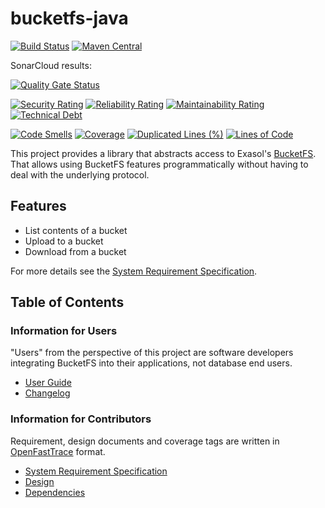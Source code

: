 # bucketfs-java

[![Build Status](https://api.travis-ci.com/exasol/bucketfs-java.svg?branch=master)](https://travis-ci.org/exasol/bucketfs-java)
[![Maven Central](https://img.shields.io/maven-central/v/com.exasol/bucketfs-java)](https://search.maven.org/artifact/com.exasol/bucketfs-java)

SonarCloud results:

[![Quality Gate Status](https://sonarcloud.io/api/project_badges/measure?project=com.exasol%3Abucketfs-java&metric=alert_status)](https://sonarcloud.io/dashboard?id=com.exasol%3Abucketfs-java)

[![Security Rating](https://sonarcloud.io/api/project_badges/measure?project=com.exasol%3Abucketfs-java&metric=security_rating)](https://sonarcloud.io/dashboard?id=com.exasol%3Abucketfs-java)
[![Reliability Rating](https://sonarcloud.io/api/project_badges/measure?project=com.exasol%3Abucketfs-java&metric=reliability_rating)](https://sonarcloud.io/dashboard?id=com.exasol%3Abucketfs-java)
[![Maintainability Rating](https://sonarcloud.io/api/project_badges/measure?project=com.exasol%3Abucketfs-java&metric=sqale_rating)](https://sonarcloud.io/dashboard?id=com.exasol%3Abucketfs-java)
[![Technical Debt](https://sonarcloud.io/api/project_badges/measure?project=com.exasol%3Abucketfs-java&metric=sqale_index)](https://sonarcloud.io/dashboard?id=com.exasol%3Abucketfs-java)

[![Code Smells](https://sonarcloud.io/api/project_badges/measure?project=com.exasol%3Abucketfs-java&metric=code_smells)](https://sonarcloud.io/dashboard?id=com.exasol%3Abucketfs-java)
[![Coverage](https://sonarcloud.io/api/project_badges/measure?project=com.exasol%3Abucketfs-java&metric=coverage)](https://sonarcloud.io/dashboard?id=com.exasol%3Abucketfs-java)
[![Duplicated Lines (%)](https://sonarcloud.io/api/project_badges/measure?project=com.exasol%3Abucketfs-java&metric=duplicated_lines_density)](https://sonarcloud.io/dashboard?id=com.exasol%3Abucketfs-java)
[![Lines of Code](https://sonarcloud.io/api/project_badges/measure?project=com.exasol%3Abucketfs-java&metric=ncloc)](https://sonarcloud.io/dashboard?id=com.exasol%3Abucketfs-java)

This project provides a library that abstracts access to Exasol's [BucketFS](https://docs.exasol.com/administration/on-premise/bucketfs/bucketfs.htm). That allows using BucketFS features programmatically without having to deal with the underlying protocol.

## Features

* List contents of a bucket
* Upload to a bucket
* Download from a bucket

For more details see the [System Requirement Specification](doc/system_requirements.md).

## Table of Contents

### Information for Users

"Users" from the perspective of this project are software developers integrating BucketFS into their applications, not database end users.

* [User Guide](doc/user_guide/user_guide.md)
* [Changelog](doc/changes/changelog.md)

### Information for Contributors

Requirement, design documents and coverage tags are written in [OpenFastTrace](https://github.com/itsallcode/openfasttrace) format.

* [System Requirement Specification](doc/system_requirements.md)
* [Design](doc/design.md)
* [Dependencies](dependencies.md)